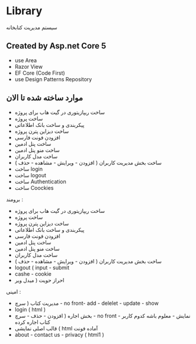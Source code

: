 # Library
سیستم مدیریت کتابخانه

## Created by Asp.net Core 5
- use Area
- Razor View
- EF Core (Code First)
- use Design Patterns Repository

## موارد ساخته شده تا الان
- ساخت ریپازیتوری در گیت هاب برای پروژه
- ساخت پروژه
- پیکربندی و ساخت بانک اطلاعاتی
- ساخت دیزاین پترن پروژه
- افزودن فونت فارسی
- ساخت پنل ادمین
- ساخت منو پنل ادمین
- ساخت مدل کاربران
- ساخت بخش مدیریت کاربران ( افزودن - ویرایش - مشاهده - حذف )
- ساخت login
- ساخت logout
- ساخت Authentication
- ساخت Coockies


برومند :
- ساخت ریپازیتوری در گیت هاب برای پروژه
- ساخت پروژه
- ساخت دیزاین پترن پروژه
- پیکربندی و ساخت بانک اطلاعاتی
- افزودن فونت فارسی
- ساخت پنل ادمین
- ساخت منو پنل ادمین
- ساخت مدل کاربران
- ساخت بخش مدیریت کاربران ( افزودن - ویرایش - مشاهده - حذف )
 - logout ( input - submit
- cashe - cookie 
- احراز حویت ( میدل ویر

امینی :
- مدیریت کتاب ( سرچ - no front- add - delelet - update - show
- login ( html )
- بخش اجاره ( افزودن - حذف - سرچ - no front - نمایش - معلوم باشه کدوم کاربر کتاب اجاره کرده
- قالب اصلی نمایشی ( html آماده فونت
- about - contact us - privacy (  html1 )
